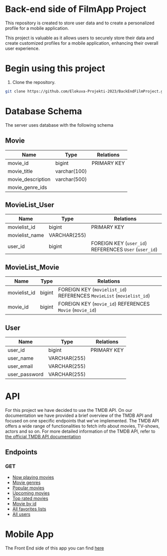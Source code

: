 # Back-end side of FilmApp Project
This repository is created to store user data and to create a personalized profile for a mobile application.

This project is valuable as it allows users to securely store their data and create customized profiles for a mobile application, enhancing their overall user experience.

# Begin using this project

1. Clone the repository.
   
```sh
git clone https://github.com/Elokuva-Projekti-2023/BackEndFilmProject.git
```

# Database Schema

The server uses database with the following schema

## Movie

| Name              | Type         |  Relations  |
| -------------     | ----------   |-------------|
| movie_id          | bigint       | PRIMARY KEY |
| movie_title       | varchar(100) |  |
| movie_description | varchar(500) |  |
| movie_genre_ids   |  |  |


## MovieList_User

| Name              | Type          |  Relations  |
| -------------     | ----------    |-------------|
| movielist_id      | bigint        | PRIMARY KEY |
| movielist_name    | VARCHAR(255)  |  |
| user_id           | bigint        | FOREIGN KEY (`user_id`) REFERENCES `User` (`user_id`)     |

## MovieList_Movie

| Name         | Type          |  Relations  |
| -------------| ----------    |-------------|
| movielist_id | bigint        | FOREIGN KEY (`movielist_id`) REFERENCES `MovieList` (`movielist_id`) |
| movie_id     | bigint        | FOREIGN KEY (`movie_id`) REFERENCES `Movie` (`movie_id`) |


## User

| Name                  | Type            |  Relations  |
| -------------         | ----------      |-------------|
| user_id               | bigint          | PRIMARY KEY |
| user_name             | VARCHAR(255)    |             |
| user_email            | VARCHAR(255)    |             |
| user_password         | VARCHAR(255)    |             |

# API


For this project we have decided to use the TMDB API. On our documentation we have provided a brief overview of the TMDB API and focused on one specific endpoints that we've implemented. The TMDB API offers a wide range of functionalities to fetch info about movies, TV-shows, actors and so on. For more detailed information of the TMDB API, refer to [the official TMDB API documentation](https://developers.themoviedb.org/3/getting-started/introduction) 

## Endpoints

### GET

* [Now playing movies](EndpointDocs/GET/now-playing.md)
* [Movie genres](EndpointDocs/GET/genres.md)
* [Popular movies](EndpointDocs/GET/popular.md)
* [Upcoming movies](EndpointDocs/GET/upcoming.md)
* [Top rated movies](EndpointDocs/GET/toprated.md)
* [Movie by id](EndpointDocs/GET/moviebyid.md)
* [All favorites lists](EndpointDocs/GET/allfavorites.md)
* [All users](EndpointDocs/GET/allusers.md)


# Mobile App
The Front End side of this app you can find [here](https://github.com/Elokuva-Projekti-2023/MobileFilmProject)
